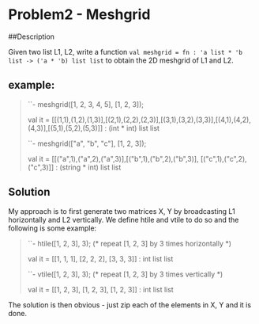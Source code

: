 # Problem2 - Meshgrid

##Description

Given two list L1, L2, write a function `val meshgrid = fn : 'a list * 'b list -> ('a * 'b) list list` to obtain the 2D meshgrid of L1 and L2. 

## example: 
> ``- meshgrid([1, 2, 3, 4, 5], [1, 2, 3]);
>
> val it = [[(1,1),(1,2),(1,3)],[(2,1),(2,2),(2,3)],[(3,1),(3,2),(3,3)],[(4,1),(4,2),(4,3)],[(5,1),(5,2),(5,3)]] : (int * int) list list
>
> ``- meshgrid(["a", "b", "c"], [1, 2, 3]);
>
> val it = [[("a",1),("a",2),("a",3)],[("b",1),("b",2),("b",3)], [("c",1),("c",2),("c",3)]] : (string * int) list list

## Solution
My approach is to first generate two matrices X, Y by broadcasting L1 horizontally and L2 vertically. We define htile and vtile to do so and the following is some example: 
> ``- htile([1, 2, 3], 3); (* repeat [1, 2, 3] by 3 times horizontally *)
>
> val it = [[1, 1, 1], [2, 2, 2], [3, 3, 3]] : int list list
>
> ``- vtile([1, 2, 3], 3); (* repeat [1, 2, 3] by 3 times vertically *)
>
> val it = [[1, 2, 3], [1, 2, 3], [1, 2, 3]] : int list list

The solution is then obvious - just zip each of the elements in X, Y and it is done.
